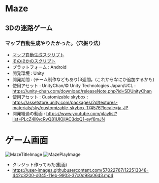 # Maze 
## 3Dの迷路ゲーム
### マップ自動生成やりたかった。（穴掘り法）
* [マップ自動生成スクリプト](https://github.com/AraiKanta/Maze/blob/e04c15ae3e8da971ed905eec7cee5df5da6ba38d/Maze%20Project/Assets/Scripts/Manager/MazeGanerator.cs)
* [そのほかのスクリプト](https://github.com/AraiKanta/Maze/tree/main/Maze%20Project/Assets/Scripts)
* プラットフォーム : Android
* 開発環境 : Unity
* 開発期間 : (チーム制作などもあり)3週間。(これからなにか追加するかも)
* 使用アセット : UnityChan/© Unity Technologies Japan/UCL : https://unity-chan.com/download/releaseNote.php?id=SDUnityChan
* 使用アセット : Customizable skybox : https://assetstore.unity.com/packages/2d/textures-materials/sky/customizable-skybox-174576?locale=ja-JP
* 開発経過の動画 : https://www.youtube.com/playlist?list=PLcZ4lKvcRvQ81UIOjIAC3dxQ1-eyf6mJN

# ゲーム画面
![MazeTitleImage](https://user-images.githubusercontent.com/57022767/122513327-3e365100-d045-11eb-887d-60a21789243b.png)
![MazePlayImage](https://user-images.githubusercontent.com/57022767/122513312-38d90680-d045-11eb-84a3-d9a5b351e09c.png)

* クレジット作ってみた(動画)
* https://user-images.githubusercontent.com/57022767/122513348-442c3200-d045-11eb-9903-37c0d98a06d3.mp4
